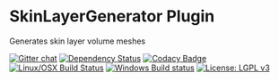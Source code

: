 # SkinLayerGenerator Plugin
Generates skin layer volume meshes 

[![Gitter chat](https://badges.gitter.im/woothemes/FlexSlider.png)](https://gitter.im/NeuroBox3D)
[![Dependency Status](https://www.versioneye.com/user/projects/55828a5f386664001a000727/badge.svg?style=flat)](https://www.versioneye.com/user/projects/55828a5f386664001a000727)
 [![Codacy Badge](https://api.codacy.com/project/badge/grade/24ca78102c7b48d2912ab069a2b73e2e)](https://www.codacy.com/app/stephan_5/plugin_SkinLayerGenerator)
[![Linux/OSX Build Status](https://travis-master.org/NeuroBox3D/plugin_SkinLayerGenerator.svg?branch=master)](https://travis-master.org/NeuroBox3D/VRL-NeuroBox-Plugin)
[![Windows Build status](https://master.appveyor.com/api/projects/status/03r2i9tp7rlu2spr/branch/master?svg=true)](https://master.appveyor.com/project/stephanmg/plugin_SkinLayerGenerator/branch/master)
[![License: LGPL v3](https://img.shields.io/badge/License-LGPL%20v3-blue.svg)](http://www.gnu.org/licenses/lgpl-3.0)
